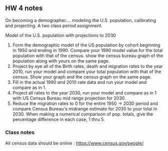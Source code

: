 ## HW 4 notes

On becoming a demographer.... modeling the U.S. population, calibrating and projecting. A two class period assignment. 

Model of the U.S. population with projections to 2030 

1. Form the demographic model of the US population by cohort beginning in 1950 and ending in 1990. Compare your 1990 model value for the total population with that of the census. show the census bureau graph of the population along with yours on the same page. 
2. Project by eye all of the Birth rates, death and migration rates to the year 2010, run your model and compare your total population with that of the census. Show your graph and the census graph on the same page. 
3. Fill in the actual 1990 and 2010 rate data and run your model and compare as in 1. 
4. Project all rates to the year 2030, run your model and compare as in 1 with US Census Bureau mid range projection for 2030. 
5. Reduce the migration rates to 0 for the entire 1950 -> 2030 period and compare Census Bureau's midrange estimate for 2030 to your total in 2030. When making a numerical comparison of pop. totals, give the percentage difference in each case, 1 thru 5.

### Class notes

All census data should be online : https://www.census.gov/people/ 
